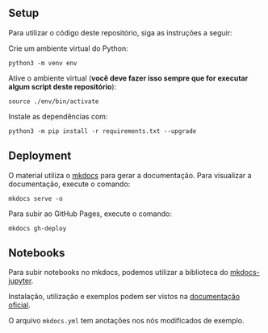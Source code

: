 ## Setup

Para utilizar o código deste repositório, siga as instruções a seguir:

Crie um ambiente virtual do Python:

``` shell
python3 -m venv env
```

Ative o ambiente virtual (**você deve fazer isso sempre que for executar algum script deste repositório**):

``` shell
source ./env/bin/activate
```

Instale as dependências com:

``` shell
python3 -m pip install -r requirements.txt --upgrade
```

## Deployment

O material utiliza o [mkdocs](https://www.mkdocs.org/) para gerar a documentação. Para visualizar a documentação, execute o comando:

``` shell
mkdocs serve -o
```

Para subir ao GitHub Pages, execute o comando:

``` shell
mkdocs gh-deploy
```


## Notebooks

Para subir notebooks no mkdocs, podemos utilizar a biblioteca do [mkdocs-jupyter](https://github.com/danielfrg/mkdocs-jupyter).

Instalação, utilização e exemplos podem ser vistos na [documentação oficial](https://github.com/danielfrg/mkdocs-jupyter).

O arquivo `mkdocs.yml` tem anotações nos nós modificados de exemplo.